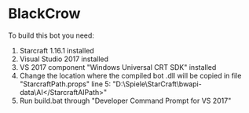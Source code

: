 # BlackCrow

To build this bot you need:

1) Starcraft 1.16.1 installed
2) Visual Studio 2017 installed
3) VS 2017 component "Windows Universal CRT SDK" installed
4) Change the location where the compiled bot .dll will be copied in file "StarcraftPath.props" line 5: "<StarcraftAIPath>D:\Spiele\StarCraft\bwapi-data\AI\</StarcraftAIPath>"
4) Run build.bat through "Developer Command Prompt for VS 2017"
